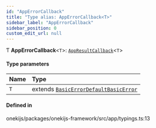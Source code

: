 ```yaml
---
id: "AppErrorCallback"
title: "Type alias: AppErrorCallback<T>"
sidebar_label: "AppErrorCallback"
sidebar_position: 0
custom_edit_url: null
---
```


Ƭ **AppErrorCallback**<`T`\>: [`AppResultCallback`](AppResultCallback.md)<`T`\>

#### Type parameters

| Name | Type |
| :------ | :------ |
| `T` | extends [`BasicError`](../interfaces/BasicError.md)[`DefaultBasicError`](../classes/DefaultBasicError.md) |

#### Defined in

onekijs/packages/onekijs-framework/src/app/typings.ts:13

